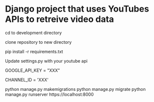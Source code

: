 # Django project that uses YouTubes APIs to retreive video data

cd to development directory

clone repository to new directory

pip install -r requirements.txt

Update settings.py with your youtube api

GOOGLE_API_KEY = "XXX"

CHANNEL_ID = 'XXX'

python manage.py makemigrations
python manage.py migrate
python manage.py runserver
https://localhost:8000
